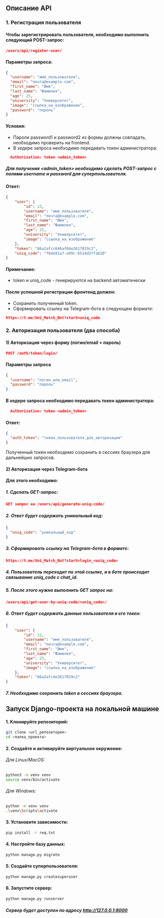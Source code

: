 
## Описание API

### 1. Регистрация пользователя

#### Чтобы зарегистрировать пользователя, необходимо выполнить следующий POST-запрос:

```json 
/users/api/register-user/
```

#### Параметры запроса:
```json
{
  "username": "имя_пользователя",
  "email": "почта@example.com",
  "first_name": "Имя",
  "last_name": "Фамилия",
  "age": 25,
  "university": "Университет",
  "image": "ссылка_на_изображение",
  "password": "пароль"
}
```

#### Условия:
* Пароли password1 и password2 из формы должны совпадать, необходимо проверить на frontend.
* В хедере запроса необходимо передавать токен администратора:
```json
  Authorization: token <admin_token>
```

##### Для получения <admin_token> необходимо сделать POST-запрос c полями username и password для суперпользователя.

#### Ответ:
```json
{
    "user": {
        "id": 12,
        "username": "имя_пользователя",
        "email": "почта@example.com",
        "first_name": "Имя",
        "last_name": "Фамилия",
        "age": 25,
        "university": "Университет",
        "image": "ссылка_на_изображение"
    },
    "token": "86a2afcc646af04e2617019c2",
    "uniq_code": "f6de81a7-a99c-6514d57fab10"
}
```

#### Примечание:
* token и uniq_code - генерируются на backend автоматически

#### После успешной регистрации фронтенд должен:
* Сохранить полученный token.
* Сформировать ссылку на Telegram-бота в следующем формате:
```json
https://t.me/Uni_Match_Bot?start=uniq_code
```


### 2. Авторизация пользователя (два способа)
#### 1) Авторизация через форму (логин/email + пароль)
```json
POST /auth/token/login/
```

#### Параметры запроса
```json
{
  "username": "логин_или_email",
  "password": "пароль"
}
```

#### В хедере запроса необходимо передавать токен администратора:
```json
  Authorization: token <admin_token>
```

#### Ответ:
```json
{
  "auth_token": "токен_пользователя_для_авторизации"
}
```

Полученный токен необходимо сохранить в сессиях браузера для дальнейших запросов.

#### 2) Авторизация через Telegram-бота
#### Для этого необходимо:
##### 1. Сделать GET-запрос:
```json
GET запрос на /users/api/generate-uniq-code/
```
##### 2. Ответ будет содержать уникальный код:
```json
{
  "uniq_code": "уникальный_код"
}
```
##### 3. Сформировать ссылку на Telegram-бота в формате:
```json
https://t.me/Uni_Match_Bot?start=login_<uniq_code>
```

##### 4. Пользователь переходит по этой ссылке, и в боте происходит связывание uniq_code с chat_id.
##### 5. После этого нужно выполнить GET запрос на:
```json
/users/api/get-user-by-uniq-code/<uniq_code>/
```
##### 6. Ответ будет содержать данные пользователя и его токен:
```json
{
    "user": {
        "id": 12,
        "username": "имя_пользователя",
        "email": "почта@example.com",
        "first_name": "Имя",
        "last_name": "Фамилия",
        "age": 25,
        "university": "Университет",
        "image": "ссылка_на_изображение"
    },
    "token": "86a2afc4e2617019c2"
}
```

##### 7. Необходимо сохранить token в сессиях браузера.

## Запуск Django-проекта на локальной машине

#### 1. Клонируйте репозиторий:
```bash
git clone <url_репозитория>
cd <папка_проекта>
```

#### 2. Создайте и активируйте виртуальное окружение:
###### Для Linux/MacOS:
```bash
python3 -m venv venv
source venv/bin/activate
```
###### Для Windows:
```bash
python -m venv venv
.\venv\Scripts\activate
```
#### 3. Установите зависимости:
```bash
pip install -r req.txt
```

#### 4. Настройте базу данных:
```bash
python manage.py migrate
``` 

#### 5. Создайте суперпользователя:
```bash
python manage.py createsuperuser
```

#### 6. Запустите сервер:
```bash
python manage.py runserver
```
##### Сервер будет доступен по адресу http://127.0.0.1:8000
